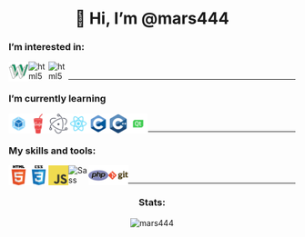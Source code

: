 <h1 align="center">👋 Hi, I’m @mars444</h1>


<h3>I’m interested in: </h3>
<img align = "left" alt="html5" width="35px" src="https://raw.githubusercontent.com/github/explore/ac83ae6ab1d3c5c5122805caa44d7fa2b9ca5be3/topics/web/web.png"/>
<img align = "left" alt="html5" width="35px" src="https://upload.wikimedia.org/wikipedia/commons/thumb/8/88/Simple_Soccer_Ball.svg/2048px-Simple_Soccer_Ball.svg.png"/>
<img align = "left" alt="html5" width="35px" src="https://i1.7fon.org/thumb/b335996.jpg"/>
</br>
<hr color="green">
  
### I’m currently learning
<img align = "left" alt="Webpack" width="35px" src="https://raw.githubusercontent.com/github/explore/80688e429a7d4ef2fca1e82350fe8e3517d3494d/topics/webpack/webpack.png"/>
<img align = "left" alt="Gulp" width="35px" src="https://raw.githubusercontent.com/github/explore/80688e429a7d4ef2fca1e82350fe8e3517d3494d/topics/gulp/gulp.png"/>
<img align = "left" alt="Electron" width="35px" src="https://raw.githubusercontent.com/github/explore/80688e429a7d4ef2fca1e82350fe8e3517d3494d/topics/electron/electron.png"/>
<img align = "left" alt="React" width="35px" src="https://raw.githubusercontent.com/github/explore/80688e429a7d4ef2fca1e82350fe8e3517d3494d/topics/react/react.png"/>
<img align = "left" alt="C" width="35px" src="https://raw.githubusercontent.com/github/explore/f3e22f0dca2be955676bc70d6214b95b13354ee8/topics/c/c.png"/>
<img align = "left" alt="C++" width="35px" src="https://raw.githubusercontent.com/github/explore/180320cffc25f4ed1bbdfd33d4db3a66eeeeb358/topics/cpp/cpp.png"/>
<img align = "left" alt="Qt" scale="1.5" width="35px" src="https://raw.githubusercontent.com/github/explore/80688e429a7d4ef2fca1e82350fe8e3517d3494d/topics/qt/qt.png"/>

</br>
<hr color="green">

<h3 align="left">My skills and tools:</h3>
<img align = "left" alt="html5" width="35px" src="https://raw.githubusercontent.com/github/explore/80688e429a7d4ef2fca1e82350fe8e3517d3494d/topics/html/html.png"/>
<img align = "left" alt="CSS" width="35px" src="https://raw.githubusercontent.com/github/explore/80688e429a7d4ef2fca1e82350fe8e3517d3494d/topics/css/css.png"/>
<img align = "left" alt="Js" width="35px" src="https://raw.githubusercontent.com/github/explore/80688e429a7d4ef2fca1e82350fe8e3517d3494d/topics/javascript/javascript.png"/>

<img align = "left" alt="Sass" width="35px" src="https://sass-scss.ru/assets/img/logos/logo-b6e1ef6e.svg"/>
<img align = "left" alt="PHP" width="35px" src="https://raw.githubusercontent.com/github/explore/ccc16358ac4530c6a69b1b80c7223cd2744dea83/topics/php/php.png"/>
<img align = "left" alt="Git" width="35px" src="https://raw.githubusercontent.com/github/explore/80688e429a7d4ef2fca1e82350fe8e3517d3494d/topics/git/git.png"/>
</br>
<hr color="green">

<h3 align="center" margin:"0 auto">Stats:</h3>
<p align="center">
<img align="center" src="https://github-readme-stats.vercel.app/api/top-langs?username=mars444&show_icons=true&locale=en&layout=compact&theme=vue" alt="mars444" />
</p>

